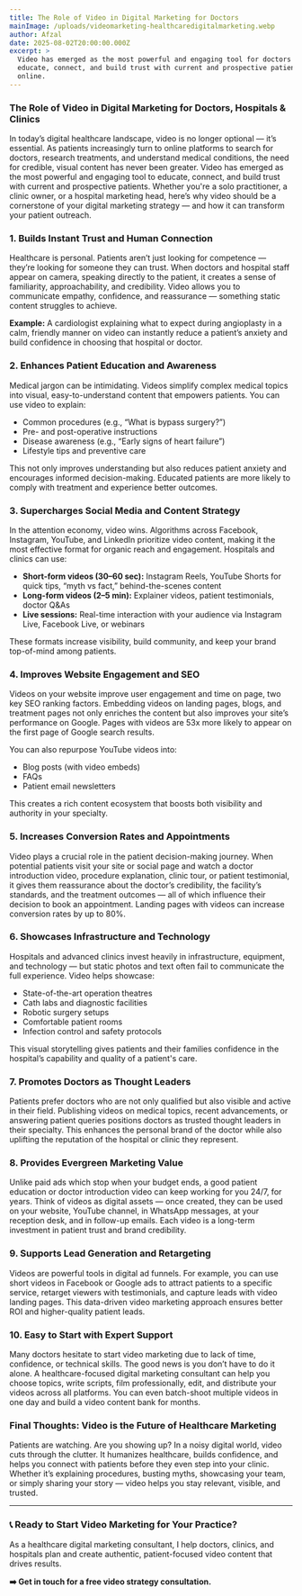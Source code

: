 ```yaml
---
title: The Role of Video in Digital Marketing for Doctors
mainImage: /uploads/videomarketing-healthcaredigitalmarketing.webp
author: Afzal
date: 2025-08-02T20:00:00.000Z
excerpt: >
  Video has emerged as the most powerful and engaging tool for doctors to
  educate, connect, and build trust with current and prospective patients
  online.
---
```


### The Role of Video in Digital Marketing for Doctors, Hospitals & Clinics

In today’s digital healthcare landscape, video is no longer optional — it’s essential. As patients increasingly turn to online platforms to search for doctors, research treatments, and understand medical conditions, the need for credible, visual content has never been greater. Video has emerged as the most powerful and engaging tool to educate, connect, and build trust with current and prospective patients. Whether you're a solo practitioner, a clinic owner, or a hospital marketing head, here’s why video should be a cornerstone of your digital marketing strategy — and how it can transform your patient outreach.

### 1. Builds Instant Trust and Human Connection

Healthcare is personal. Patients aren’t just looking for competence — they’re looking for someone they can trust. When doctors and hospital staff appear on camera, speaking directly to the patient, it creates a sense of familiarity, approachability, and credibility. Video allows you to communicate empathy, confidence, and reassurance — something static content struggles to achieve.

**Example:** A cardiologist explaining what to expect during angioplasty in a calm, friendly manner on video can instantly reduce a patient’s anxiety and build confidence in choosing that hospital or doctor.

### 2. Enhances Patient Education and Awareness

Medical jargon can be intimidating. Videos simplify complex medical topics into visual, easy-to-understand content that empowers patients. You can use video to explain:

* Common procedures (e.g., “What is bypass surgery?”)
* Pre- and post-operative instructions
* Disease awareness (e.g., “Early signs of heart failure”)
* Lifestyle tips and preventive care

This not only improves understanding but also reduces patient anxiety and encourages informed decision-making. Educated patients are more likely to comply with treatment and experience better outcomes.

### 3. Supercharges Social Media and Content Strategy

In the attention economy, video wins. Algorithms across Facebook, Instagram, YouTube, and LinkedIn prioritize video content, making it the most effective format for organic reach and engagement. Hospitals and clinics can use:

* **Short-form videos (30–60 sec):** Instagram Reels, YouTube Shorts for quick tips, “myth vs fact,” behind-the-scenes content
* **Long-form videos (2–5 min):** Explainer videos, patient testimonials, doctor Q\&As
* **Live sessions:** Real-time interaction with your audience via Instagram Live, Facebook Live, or webinars

These formats increase visibility, build community, and keep your brand top-of-mind among patients.

### 4. Improves Website Engagement and SEO

Videos on your website improve user engagement and time on page, two key SEO ranking factors. Embedding videos on landing pages, blogs, and treatment pages not only enriches the content but also improves your site’s performance on Google. Pages with videos are 53x more likely to appear on the first page of Google search results.

You can also repurpose YouTube videos into:

* Blog posts (with video embeds)
* FAQs
* Patient email newsletters

This creates a rich content ecosystem that boosts both visibility and authority in your specialty.

### 5. Increases Conversion Rates and Appointments

Video plays a crucial role in the patient decision-making journey. When potential patients visit your site or social page and watch a doctor introduction video, procedure explanation, clinic tour, or patient testimonial, it gives them reassurance about the doctor’s credibility, the facility’s standards, and the treatment outcomes — all of which influence their decision to book an appointment. Landing pages with videos can increase conversion rates by up to 80%.

### 6. Showcases Infrastructure and Technology

Hospitals and advanced clinics invest heavily in infrastructure, equipment, and technology — but static photos and text often fail to communicate the full experience. Video helps showcase:

* State-of-the-art operation theatres
* Cath labs and diagnostic facilities
* Robotic surgery setups
* Comfortable patient rooms
* Infection control and safety protocols

This visual storytelling gives patients and their families confidence in the hospital’s capability and quality of a patient's care.

### 7. Promotes Doctors as Thought Leaders

Patients prefer doctors who are not only qualified but also visible and active in their field. Publishing videos on medical topics, recent advancements, or answering patient queries positions doctors as trusted thought leaders in their specialty. This enhances the personal brand of the doctor while also uplifting the reputation of the hospital or clinic they represent.

### 8. Provides Evergreen Marketing Value

Unlike paid ads which stop when your budget ends, a good patient education or doctor introduction video can keep working for you 24/7, for years. Think of videos as digital assets — once created, they can be used on your website, YouTube channel, in WhatsApp messages, at your reception desk, and in follow-up emails. Each video is a long-term investment in patient trust and brand credibility.

### 9. Supports Lead Generation and Retargeting

Videos are powerful tools in digital ad funnels. For example, you can use short videos in Facebook or Google ads to attract patients to a specific service, retarget viewers with testimonials, and capture leads with video landing pages. This data-driven video marketing approach ensures better ROI and higher-quality patient leads.

### 10. Easy to Start with Expert Support

Many doctors hesitate to start video marketing due to lack of time, confidence, or technical skills. The good news is you don’t have to do it alone. A healthcare-focused digital marketing consultant can help you choose topics, write scripts, film professionally, edit, and distribute your videos across all platforms. You can even batch-shoot multiple videos in one day and build a video content bank for months.

### Final Thoughts: Video is the Future of Healthcare Marketing

Patients are watching. Are you showing up? In a noisy digital world, video cuts through the clutter. It humanizes healthcare, builds confidence, and helps you connect with patients before they even step into your clinic. Whether it’s explaining procedures, busting myths, showcasing your team, or simply sharing your story — video helps you stay relevant, visible, and trusted.

***

### 📞 Ready to Start Video Marketing for Your Practice?

As a healthcare digital marketing consultant, I help doctors, clinics, and hospitals plan and create authentic, patient-focused video content that drives results.

**➡️ Get in touch for a free video strategy consultation.**
